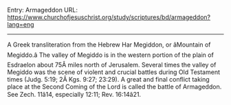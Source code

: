 Entry: Armageddon
URL: https://www.churchofjesuschrist.org/study/scriptures/bd/armageddon?lang=eng

---

A Greek transliteration from the Hebrew Har Megiddon, or âMountain of Megiddo.â The valley of Megiddo is in the western portion of the plain of Esdraelon about 75Â miles north of Jerusalem. Several times the valley of Megiddo was the scene of violent and crucial battles during Old Testament times (Judg. 5:19; 2Â Kgs. 9:27; 23:29). A great and final conflict taking place at the Second Coming of the Lord is called the battle of Armageddon. See Zech. 11â14, especially 12:11; Rev. 16:14â21.
